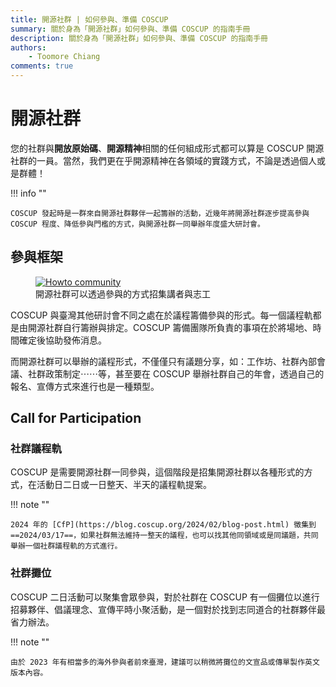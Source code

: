 ```yaml
---
title: 開源社群 | 如何參與、準備 COSCUP
summary: 關於身為「開源社群」如何參與、準備 COSCUP 的指南手冊
description: 關於身為「開源社群」如何參與、準備 COSCUP 的指南手冊
authors:
    - Toomore Chiang
comments: true
---
```


# 開源社群

您的社群與**開放原始碼**、**開源精神**相關的任何組成形式都可以算是 COSCUP 開源社群的一員。當然，我們更在乎開源精神在各領域的實踐方式，不論是透過個人或是群體！

!!! info ""

    COSCUP 發起時是一群來自開源社群夥伴一起籌辦的活動，近幾年將開源社群逐步提高參與 COSCUP 程度、降低參與門檻的方式，與開源社群一同舉辦年度盛大研討會。

## 參與框架

<figure markdown>
  <a href="https://volunteer.coscup.org/doc/docs_coscup_howto_community.svg">
    <img alt="Howto community" src="https://volunteer.coscup.org/doc/docs_coscup_howto_community.svg">
  </a>
  <figcaption>開源社群可以透過參與的方式招集講者與志工</figcaption>
</figure>

COSCUP 與臺灣其他研討會不同之處在於議程籌備參與的形式。每一個議程軌都是由開源社群自行籌辦與排定。COSCUP 籌備團隊所負責的事項在於將場地、時間確定後協助發佈消息。

而開源社群可以舉辦的議程形式，不僅僅只有議題分享，如：工作坊、社群內部會議、社群政策制定⋯⋯等，甚至要在 COSCUP 舉辦社群自己的年會，透過自己的報名、宣傳方式來進行也是一種類型。

## Call for Participation

### 社群議程軌
COSCUP 是需要開源社群一同參與，這個階段是招集開源社群以各種形式的方式，在活動日二日或一日整天、半天的議程軌提案。

!!! note ""

    2024 年的 [CfP](https://blog.coscup.org/2024/02/blog-post.html) 徵集到 ==2024/03/17==，如果社群無法維持一整天的議程，也可以找其他同領域或是同議題，共同舉辦一個社群議程軌的方式進行。

### 社群攤位
COSCUP 二日活動可以聚集會眾參與，對於社群在 COSCUP 有一個攤位以進行招募夥伴、倡議理念、宣傳平時小聚活動，是一個對於找到志同道合的社群夥伴最省力辦法。

!!! note ""

    由於 2023 年有相當多的海外參與者前來臺灣，建議可以稍微將攤位的文宣品或傳單製作英文版本內容。
